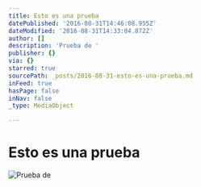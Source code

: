```yaml
---
title: Esto es una prueba
datePublished: '2016-08-31T14:46:08.955Z'
dateModified: '2016-08-31T14:33:04.872Z'
author: []
description: 'Prueba de '
publisher: {}
via: {}
starred: true
sourcePath: _posts/2016-08-31-esto-es-una-prueba.md
inFeed: true
hasPage: false
inNav: false
_type: MediaObject

---
```

# Esto es una prueba
![Prueba de ](https://the-grid-user-content.s3-us-west-2.amazonaws.com/1a433a3d-7b93-44bb-ad66-fd2db9e363e2.jpg)